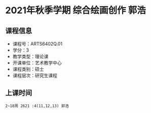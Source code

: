 # 2021年秋季学期 综合绘画创作 郭浩






## 课程信息

- 课程号：ARTS6402Q.01
- 学分：3
- 教学类型：理论课
- 开课单位：艺术教学中心
- 课程类别：硕士
- 课程层次：研究生课程

## 上课时间

```
2~18周 2621 :4(11,12,13) 郭浩
```

